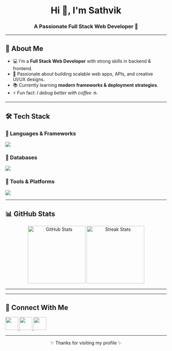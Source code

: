 <!-- Profile Header -->
<p align="center">
  
</p>

<h1 align="center">Hi 👋, I'm Sathvik</h1>
<h3 align="center">A Passionate Full Stack Web Developer 🚀</h3>

---

## 🌟 About Me
- 💻 I’m a **Full Stack Web Developer** with strong skills in backend & frontend.  
- 🎯 Passionate about building scalable web apps, APIs, and creative UI/UX designs.  
- 📚 Currently learning **modern frameworks & deployment strategies**.  
- ⚡ Fun fact: *I debug better with coffee ☕*.  

---

## 🛠️ Tech Stack

### 🔹 Languages & Frameworks
<p align="left">
  <img src="https://skillicons.dev/icons?i=java,html,css,js,react,advance java" />
</p>

### 🔹 Databases
<p align="left">
  <img src="https://skillicons.dev/icons?i=mysql,mongodb" />
</p>

### 🔹 Tools & Platforms
<p align="left">
  <img src="https://skillicons.dev/icons?i=git,github,vscode" />
</p>

---

## 📊 GitHub Stats
<p align="center">
  <img src="https://github-readme-stats.vercel.app/api?username=yourusername&show_icons=true&theme=tokyonight" alt="GitHub Stats" height="180px"/>
  <img src="https://github-readme-streak-stats.herokuapp.com/?user=yourusername&theme=tokyonight" alt="Streak Stats" height="180px"/>
</p>

---


---

## 🤝 Connect With Me
<p align="left">
  <a href="https://linkedin.com/in/yourlinkedin" target="_blank">
    <img src="https://skillicons.dev/icons?i=linkedin" width="40"/>
  </a>
  <a href="mailto:youremail@gmail.com">
    <img src="https://skillicons.dev/icons?i=gmail" width="40"/>
  </a>
  <a href="https://github.com/yourusername">
    <img src="https://skillicons.dev/icons?i=github" width="40"/>
  </a>
</p>

---

<p align="center">✨ Thanks for visiting my profile ✨</p>
